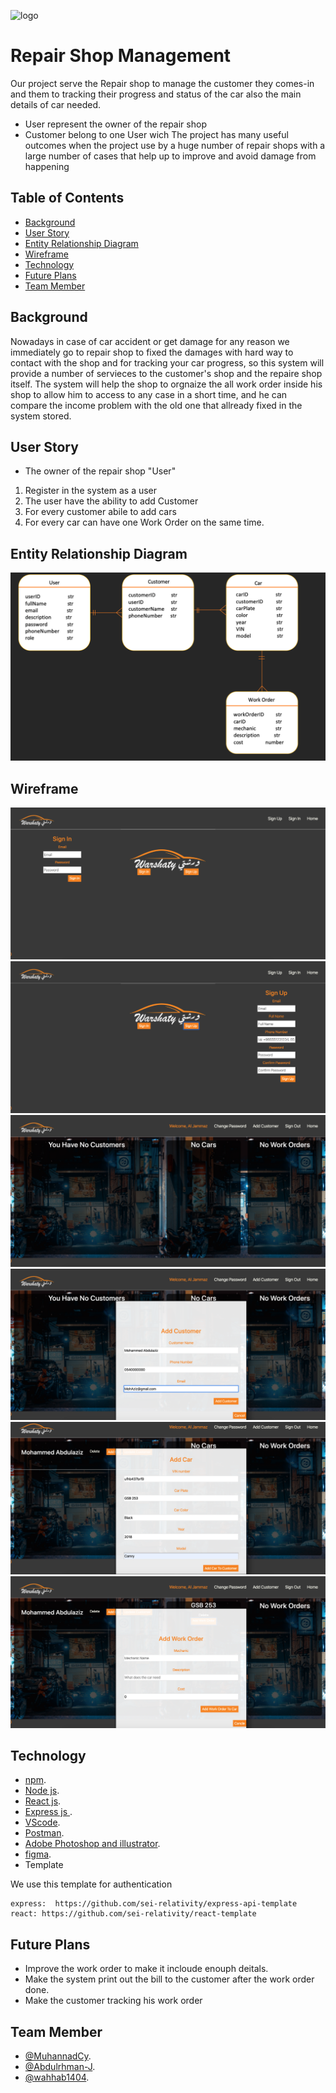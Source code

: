 ![logo](./src/Assets/Images/warshaty2.png)

# Repair Shop Management 


Our project serve the Repair shop to manage the customer they comes-in and  them to tracking their progress and status of the car also the main details of car needed.

* User represent the owner of the repair shop
* Customer belong to one User wich
The project has many useful outcomes when the project use by a huge number of repair shops with a large number of cases that help up to improve and avoid damage from happening 


## Table of Contents

- [Background](#background)
- [User Story](#user-story)
- [Entity Relationship Diagram](#entity-relationship-diagram)
- [Wireframe](#wireframe)
- [Technology](#technology)
- [Future Plans](#future-plans)
- [Team Member](#team-member)

## Background
Nowadays in case of car accident or get damage for any reason we immediately go to repair shop to fixed the damages with hard way to contact with the shop and for tracking your car progress, so this system will provide a number of servieces to the customer's shop and the repaire shop itself.
The system will help the shop to orgnaize the all work order inside his shop to allow him to access to any case in a short time, and he can compare the income problem with the old one that allready fixed in the system stored.



## User Story 
* The owner of the repair shop "User"
1. Register in the system as a user
2. The user have the ability to add Customer
3. For every customer abile to add cars
4. For every car can have one Work Order on the same time.


## Entity Relationship Diagram

![ERd](./aasd.png)


## Wireframe

![sgin-in](./wireframe/pic2.png)
![sgin-up](./wireframe/pic3.png)
![home page](./wireframe/homePage.png)
![Add customer](./wireframe/pic4.png)
![Add car](./wireframe/pic5.png)
![Open work order](./wireframe/pic6.png)



## Technology
 
* [npm](https://www.npmjs.com/package/download).
* [Node js](https://nodejs.org/en/download/).
* [React js](https://react-cn.github.io/react/downloads.html).
* [Express js ](https://expressjs.com/en/starter/installing.html).
* [VScode](https://code.visualstudio.com/download).
* [Postman](https://www.getpostman.com/downloads/).
* [Adobe Photoshop and illustrator](https://www.adobe.com/downloads.html).
* [figma](https://www.figma.com/downloads/).
* Template 

We use this template for authentication
```  
express:  https://github.com/sei-relativity/express-api-template
react: https://github.com/sei-relativity/react-template
```



## Future Plans

* Improve the work order to make it incloude enouph deitals.
* Make the system print out the bill to the customer after the work order done.
* Make the customer tracking his work order


## Team Member

* [@MuhannadCy](https://youtu.be/dQw4w9WgXcQ?t=42).
* [@Abdulrhman-J](https://github.com/Abdulrhman-J).
* [@wahhab1404](https://github.com/wahhab1404).
